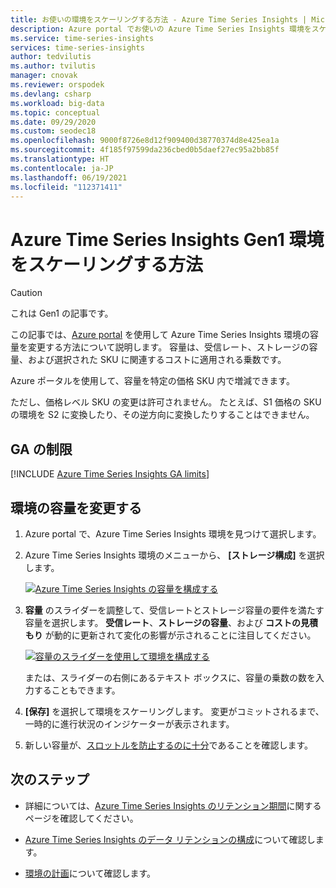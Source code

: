 ```yaml
---
title: お使いの環境をスケーリングする方法 ‐ Azure Time Series Insights | Microsoft Docs
description: Azure portal でお使いの Azure Time Series Insights 環境をスケーリングする方法について説明します。
ms.service: time-series-insights
services: time-series-insights
author: tedvilutis
ms.author: tvilutis
manager: cnovak
ms.reviewer: orspodek
ms.devlang: csharp
ms.workload: big-data
ms.topic: conceptual
ms.date: 09/29/2020
ms.custom: seodec18
ms.openlocfilehash: 9000f8726e8d12f909400d38770374d8e425ea1a
ms.sourcegitcommit: 4f185f97599da236cbed0b5daef27ec95a2bb85f
ms.translationtype: HT
ms.contentlocale: ja-JP
ms.lasthandoff: 06/19/2021
ms.locfileid: "112371411"
---
```

# <a name="how-to-scale-your-azure-time-series-insights-gen1-environment"></a>Azure Time Series Insights Gen1 環境をスケーリングする方法

> [!CAUTION]
> これは Gen1 の記事です。

この記事では、[Azure portal](https://portal.azure.com) を使用して Azure Time Series Insights 環境の容量を変更する方法について説明します。 容量は、受信レート、ストレージの容量、および選択された SKU に関連するコストに適用される乗数です。

Azure ポータルを使用して、容量を特定の価格 SKU 内で増減できます。

ただし、価格レベル SKU の変更は許可されません。 たとえば、S1 価格の SKU の環境を S2 に変換したり、その逆方向に変換したりすることはできません。

## <a name="ga-limits"></a>GA の制限

[!INCLUDE [Azure Time Series Insights GA limits](../../includes/time-series-insights-ga-limits.md)]

## <a name="change-the-capacity-of-your-environment"></a>環境の容量を変更する

1. Azure portal で、Azure Time Series Insights 環境を見つけて選択します。

1. Azure Time Series Insights 環境のメニューから、 **[ストレージ構成]** を選択します。

   [![Azure Time Series Insights の容量を構成する](media/scale-your-environment/scale-your-environment-configure.png)](media/scale-your-environment/scale-your-environment-configure.png#lightbox)

1. **容量** のスライダーを調整して、受信レートとストレージ容量の要件を満たす容量を選択します。 **受信レート**、**ストレージの容量**、および **コストの見積もり** が動的に更新されて変化の影響が示されることに注目してください。

   [![容量のスライダーを使用して環境を構成する](media/scale-your-environment/scale-your-environment-slider.png)](media/scale-your-environment/scale-your-environment-slider.png#lightbox)

   または、スライダーの右側にあるテキスト ボックスに、容量の乗数の数を入力することもできます。

1. **[保存]** を選択して環境をスケーリングします。 変更がコミットされるまで、一時的に進行状況のインジケーターが表示されます。

1. 新しい容量が、[スロットルを防止するのに十分](time-series-insights-diagnose-and-solve-problems.md)であることを確認します。

## <a name="next-steps"></a>次のステップ

- 詳細については、[Azure Time Series Insights のリテンション期間](time-series-insights-concepts-retention.md)に関するページを確認してください。

- [Azure Time Series Insights のデータ リテンションの構成](time-series-insights-how-to-configure-retention.md)について確認します。

- [環境の計画](time-series-insights-environment-planning.md)について確認します。
